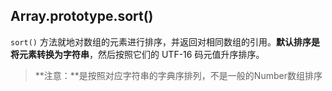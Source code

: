 ## Array.prototype.sort()

`sort()` 方法就地对数组的元素进行排序，并返回对相同数组的引用。**默认排序是将元素转换为字符串**，然后按照它们的 UTF-16 码元值升序排序。
>**注意：**是按照对应字符串的字典序排列，不是一般的Number数组排序